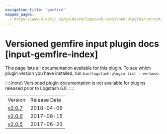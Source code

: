```yaml
---
navigation_title: "gemfire"
mapped_pages:
  - https://www.elastic.co/guide/en/logstash-versioned-plugins/current/input-gemfire-index.html
---
```


# Versioned gemfire input plugin docs [input-gemfire-index]


This page lists all documentation available for this plugin.  To see which plugin version you have installed, run `bin/logstash-plugin list --verbose`.

::::{note}
Versioned plugin documentation is not available for plugins released prior to Logstash 6.0.
::::


|     |     |
| --- | --- |
| Version | Release Date |
| [v2.0.7](v2-0-7-plugins-inputs-gemfire.md) | 2018-04-06 |
| [v2.0.6](v2-0-6-plugins-inputs-gemfire.md) | 2017-08-15 |
| [v2.0.5](v2-0-5-plugins-inputs-gemfire.md) | 2017-06-23 |




